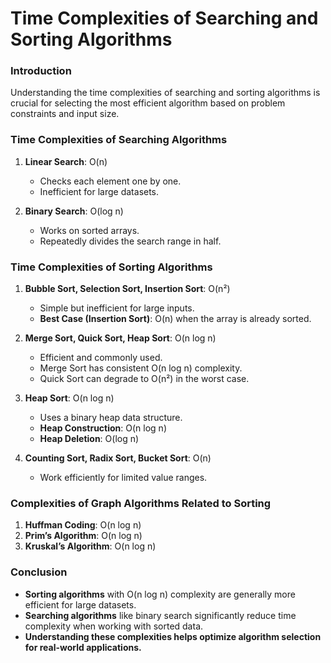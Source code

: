 # **Time Complexities of Searching and Sorting Algorithms** 

### **Introduction**
Understanding the time complexities of searching and sorting algorithms is crucial for selecting the most efficient algorithm based on problem constraints and input size.

### **Time Complexities of Searching Algorithms**
1. **Linear Search**: O(n)
   - Checks each element one by one.
   - Inefficient for large datasets.

2. **Binary Search**: O(log n)
   - Works on sorted arrays.
   - Repeatedly divides the search range in half.

### **Time Complexities of Sorting Algorithms**
1. **Bubble Sort, Selection Sort, Insertion Sort**: O(n²)
   - Simple but inefficient for large inputs.
   - **Best Case (Insertion Sort)**: O(n) when the array is already sorted.

2. **Merge Sort, Quick Sort, Heap Sort**: O(n log n)
   - Efficient and commonly used.
   - Merge Sort has consistent O(n log n) complexity.
   - Quick Sort can degrade to O(n²) in the worst case.

3. **Heap Sort**: O(n log n)
   - Uses a binary heap data structure.
   - **Heap Construction**: O(n log n)
   - **Heap Deletion**: O(log n)

4. **Counting Sort, Radix Sort, Bucket Sort**: O(n)
   - Work efficiently for limited value ranges.
   
### **Complexities of Graph Algorithms Related to Sorting**
1. **Huffman Coding**: O(n log n)
2. **Prim’s Algorithm**: O(n log n)
3. **Kruskal’s Algorithm**: O(n log n)

### **Conclusion**
- **Sorting algorithms** with O(n log n) complexity are generally more efficient for large datasets.
- **Searching algorithms** like binary search significantly reduce time complexity when working with sorted data.
- **Understanding these complexities helps optimize algorithm selection for real-world applications.**


